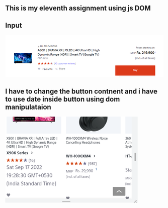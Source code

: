 ## This is my eleventh assignment using js DOM

## Input 

![INPUT](/DOM/Assignment_11/Pic33.png)

## I have to change the button contnent and i have to use date inside button using dom manipulataion

![OUTPUT](/DOM/Assignment_11/11.png)

